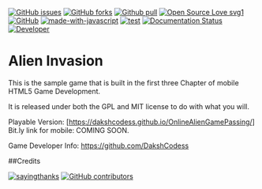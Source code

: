 [![GitHub issues](https://img.shields.io/github/issues/DakshCodess/OnlineAlienGamePassing)](https://github.com/DakshCodess/OnlineAlienGame/issues) [![GitHub forks](https://img.shields.io/github/forks/DakshCodess/OnlineAlienGamePassing)](https://github.com/DakshCodess/OnlineAlienGamePassing/network/members) [![Github pull](https://img.shields.io/github/issues-pr/DakshCodess/OnlineAlienGamePassing)](https://github.com/DakshCodess/OnlineAlienGamePassing/pulls) [![Open Source Love svg1](https://badges.frapsoft.com/os/v1/open-source.svg?v=103)](https://github.com/ellerbrock/open-source-badges/) [![GitHub](https://badgen.net/badge/icon/github?icon=github&label)](https://github.com) [![made-with-javascript](https://img.shields.io/badge/Made%20with-JavaScript-1f425f.svg)](https://www.javascript.com) [![test](https://img.shields.io/badge/test-passing-lightdarkgreen.svg)](https://dakshcodess.github.io/OnlineAlienGamePassing) [![Documentation Status](https://readthedocs.org/projects/OnlineAlienGamePassing/badge/?version=latest)](http://OnlineAlienGanezpassing.readthedocs.io/?badge=latest) [![Developer](https://img.shields.io/badge/Developer-🛠️-green.svg)](https://shields.io/github/developer/DakshCodess)


Alien Invasion
==============
This is the sample game that is built in the first three Chapter of
mobile HTML5 Game Development.

It is released under both the GPL and MIT license to do with what you will.

Playable Version: [https://dakshcodess.github.io/OnlineAlienGamePassing/]
Bit.ly link for mobile: 
COMING SOON.

Game Developer Info: https://github.com/DakshCodess 

##Credits

[![sayingthanks](https://img.shields.io/badge/say-thanks-ff69b4.svg)](https://github.com/DakshCodess/OnlineAlienGamePassing/graphs/contributors)
[![GitHub contributors](https://contrib.rocks/image?repo=DakshCodess/OnlineAlienGamePassing)](https://github.com/DakshCodess/OnlineAlienGamePassing/graphs/contributors)

